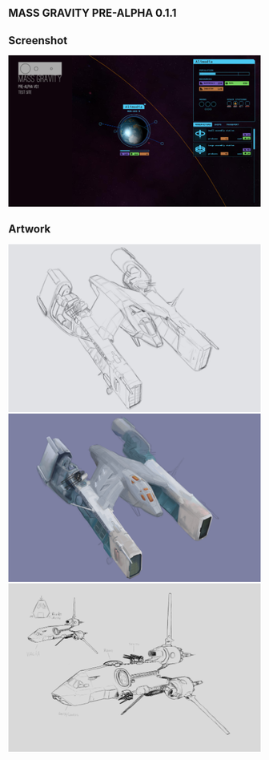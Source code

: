 ## MASS GRAVITY PRE-ALPHA 0.1.1

## Screenshot
[![screenshot](artwork/planet2-01.jpg?raw=true)](http://mass-gravity.appspot.com)

## Artwork
[![screenshot](artwork/sketch2-line.jpg?raw=true)](http://mass-gravity.appspot.com)
[![screenshot](artwork/sketch2-process2.jpg?raw=true)](http://mass-gravity.appspot.com)
[![screenshot](artwork/frigate-draft.jpg?raw=true)](http://mass-gravity.appspot.com)